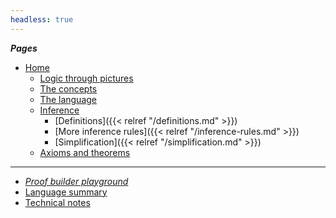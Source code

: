 ```yaml
---
headless: true
---
```


<!-- Links need trailing "/" to make styling of the link
        to the current page to have the intended effect -->

***Pages***

- [Home](/)
	- [Logic through pictures](/logic-pix-intro/)
	- [The concepts](/pt-logic-concepts/)
	- [The language](/language-intro/)
    - [Inference](/inference/)
        - [Definitions]({{< relref "/definitions.md" >}})
        - [More inference rules]({{< relref
          "/inference-rules.md" >}})
        - [Simplification]({{< relref "/simplification.md" >}})
    - [Axioms and theorems](/theorems/)

-------------

- [*Proof builder playground*](/proofbuilder/)
- [Language summary](/language-summary/)
- [Technical notes](/tech-notes/)
